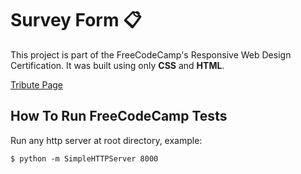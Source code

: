 # Survey Form :clipboard:

This project is part of the FreeCodeCamp's Responsive Web Design Certification.
It was built using only **CSS** and **HTML**.

[Tribute Page](https://rofrtd.github.io/survey-form/)

## How To Run FreeCodeCamp Tests

Run any http server at root directory, example:

    $ python -m SimpleHTTPServer 8000